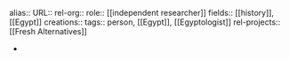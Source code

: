 alias::
URL::
rel-org::
role:: [[independent researcher]]
fields:: [[history]], [[Egypt]]
creations::
tags:: person, [[Egypt]], [[Egyptologist]]
rel-projects:: [[Fresh Alternatives]]


-
